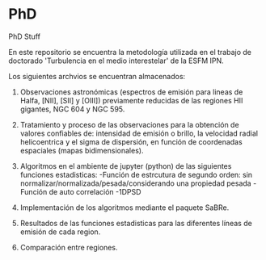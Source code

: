 # PhD
PhD Stuff

En este repositorio se encuentra la metodología utilizada en el trabajo de doctorado 'Turbulencia en el medio interestelar' de la ESFM IPN.

Los siguientes archvios se encuentran almacenados:

1) Observaciones astronómicas (espectros de emisión para lineas de Halfa, [NII], [SII] y [OIII]) previamente reducidas de las regiones HII gigantes, NGC 604 y NGC 595.

2) Tratamiento y proceso de las observaciones para la obtención de valores confiables de: 
intensidad de emisión o brillo, la velocidad radial helicoentrica y el sigma de dispersión, 
en función de coordenadas espaciales (mapas bidimensionales).

3) Algoritmos en el ambiente de jupyter (python) de las siguientes funciones estadisticas:
-Función de estrcutura de segundo orden: sin normalizar/normalizada/pesada/considerando una propiedad pesada
-Función de auto correlación
-1DPSD

4) Implementación de los algoritmos mediante el paquete SaBRe.

5) Resultados de las funciones estadisticas para las diferentes líneas de emisión de cada region.

6) Comparación entre regiones.

